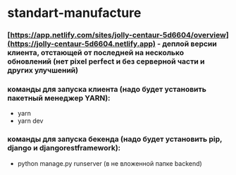 # standart-manufacture
### [https://app.netlify.com/sites/jolly-centaur-5d6604/overview](https://jolly-centaur-5d6604.netlify.app) - деплой версии клиента, отстающей от последней на несколько обновлений (нет pixel perfect и без серверной части и других улучшений)
### команды для запуска клиента (надо будет установить пакетный менеджер YARN):
* yarn
* yarn dev
### команды для запуска бекенда (надо будет установить pip, django и djangorestframework):
* python manage.py runserver (в не вложенной папке backend)
